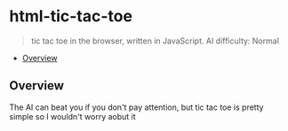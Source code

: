 # html-tic-tac-toe

> tic tac toe in the browser, written in JavaScript. AI difficulty: Normal

* [Overview](#overview)

<a name="overview"></a>
## Overview
The AI can beat you if you don't pay attention, but tic tac toe is pretty simple so I wouldn't worry aobut it